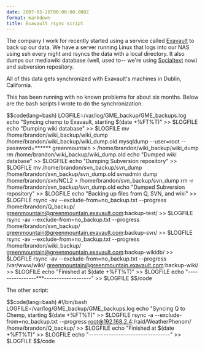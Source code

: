 ```yaml
---
date: 2007-05-28T00:00:00.000Z
format: markdown
title: Exavault rsync script
---
```


The company I work for recently started using a service called <a href="http://exavault.com">Exavault</a> to back up our data. We have a server running Linux that logs into our NAS using ssh every night and rsyncs the data with a local directory. It also dumps our mediawiki database (well, used to-- we're using <a href="http://socialtext.net/open">Socialtext</a> now) and subversion repository.

All of this data gets synchronized with Exavault's machines in Dublin, California.

This has been running with no known problems for about six months. Below are the bash scripts I wrote to do the synchronization.

$$code(lang=bash)
LOGFILE=/var/log/GME_backup/GME_backups.log
echo "Syncing chemp to Exavault, starting $(date +%FT%T)" >> $LOGFILE
echo "Dumping wiki database" >> $LOGFILE
mv /home/brandon/wiki_backup/wiki_dump /home/brandon/wiki_backup/wiki_dump.old
mysqldump --user=root --password=****** greenmountain > /home/brandon/wiki_backup/wiki_dump
rm /home/brandon/wiki_backup/wiki_dump.old
echo "Dumped wiki database" >> $LOGFILE
echo "Dumping Subversion repository" >> $LOGFILE
mv /home/brandon/svn_backup/svn_dump /home/brandon/svn_backup/svn_dump.old
svnadmin dump /home/brandon/svn/NCL2 > /home/brandon/svn_backup/svn_dump
rm -r /home/brandon/svn_backup/svn_dump.old
echo "Dumped Subversion repository" >> $LOGFILE
echo "Backing up files from Q, SVN, and wiki" >> $LOGFILE
rsync -av --exclude-from=no_backup.txt --progress /home/brandon/Q_backup/ greenmountain@greenmountain.exavault.com:backup-test/ >> $LOGFILE
rsync -av --exclude-from=no_backup.txt --progress /home/brandon/svn_backup/ greenmountain@greenmountain.exavault.com:backup-svn/ >> $LOGFILE
rsync -av --exclude-from=no_backup.txt --progress /home/brandon/wiki_backup/ greenmountain@greenmountain.exavault.com:backup-wikidb/ >> $LOGFILE
rsync -av --exclude-from=no_backup.txt --progress /var/www/wiki/ greenmountain@greenmountain.exavault.com:backup-wiki/ >> $LOGFILE
echo "Finished at $(date +%FT%T)" >> $LOGFILE
echo "----------------***-------------------" >> $LOGFILE</pre>
$$/code

The other script:

$$code(lang=bash)
#!/bin/bash
LOGFILE=/var/log/GME_backup/GME_backups.log
echo "Syncing Q to Chemp, starting $(date +%FT%T)" >> $LOGFILE
rsync -a --exclude-from=no_backup.txt --progress root@192.168.2.4:/raid/WeatherPhenom/  /home/brandon/Q_backup/ >> $LOGFILE
echo "Finished at $(date +%FT%T)" >> $LOGFILE
echo "---------------------------------" >> $LOGFILE</pre>
$$/code
